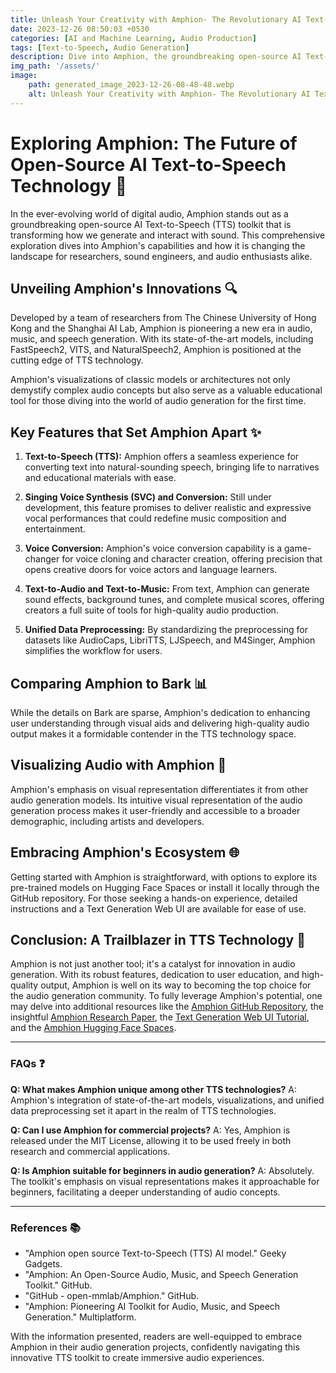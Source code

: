 ```yaml
---
title: Unleash Your Creativity with Amphion- The Revolutionary AI Text-to-Speech Toolkit
date: 2023-12-26 08:50:03 +0530
categories: [AI and Machine Learning, Audio Production]
tags: [Text-to-Speech, Audio Generation]
description: Dive into Amphion, the groundbreaking open-source AI Text-to-Speech toolkit transforming audio generation. Discover its capabilities, including text-to-speech, singing voice synthesis, voice conversion, and more. Explore how Amphion empowers creators and pushes the boundaries of audio innovation.
img_path: '/assets/'
image:
    path: generated_image_2023-12-26-08-48-48.webp
    alt: Unleash Your Creativity with Amphion- The Revolutionary AI Text-to-Speech Toolkit
---
```


# Exploring Amphion: The Future of Open-Source AI Text-to-Speech Technology 🚀

In the ever-evolving world of digital audio, Amphion stands out as a groundbreaking open-source AI Text-to-Speech (TTS) toolkit that is transforming how we generate and interact with sound. This comprehensive exploration dives into Amphion's capabilities and how it is changing the landscape for researchers, sound engineers, and audio enthusiasts alike.

## Unveiling Amphion's Innovations 🔍

Developed by a team of researchers from The Chinese University of Hong Kong and the Shanghai AI Lab, Amphion is pioneering a new era in audio, music, and speech generation. With its state-of-the-art models, including FastSpeech2, VITS, and NaturalSpeech2, Amphion is positioned at the cutting edge of TTS technology.

Amphion's visualizations of classic models or architectures not only demystify complex audio concepts but also serve as a valuable educational tool for those diving into the world of audio generation for the first time.

## Key Features that Set Amphion Apart ✨

1. **Text-to-Speech (TTS):** Amphion offers a seamless experience for converting text into natural-sounding speech, bringing life to narratives and educational materials with ease.
   
2. **Singing Voice Synthesis (SVC) and Conversion:** Still under development, this feature promises to deliver realistic and expressive vocal performances that could redefine music composition and entertainment.

3. **Voice Conversion:** Amphion's voice conversion capability is a game-changer for voice cloning and character creation, offering precision that opens creative doors for voice actors and language learners.

4. **Text-to-Audio and Text-to-Music:** From text, Amphion can generate sound effects, background tunes, and complete musical scores, offering creators a full suite of tools for high-quality audio production.

5. **Unified Data Preprocessing:** By standardizing the preprocessing for datasets like AudioCaps, LibriTTS, LJSpeech, and M4Singer, Amphion simplifies the workflow for users.

## Comparing Amphion to Bark 📊

While the details on Bark are sparse, Amphion's dedication to enhancing user understanding through visual aids and delivering high-quality audio output makes it a formidable contender in the TTS technology space.

## Visualizing Audio with Amphion 🎨

Amphion's emphasis on visual representation differentiates it from other audio generation models. Its intuitive visual representation of the audio generation process makes it user-friendly and accessible to a broader demographic, including artists and developers.

## Embracing Amphion's Ecosystem 🌐

Getting started with Amphion is straightforward, with options to explore its pre-trained models on Hugging Face Spaces or install it locally through the GitHub repository. For those seeking a hands-on experience, detailed instructions and a Text Generation Web UI are available for ease of use.

## Conclusion: A Trailblazer in TTS Technology 🌟

Amphion is not just another tool; it's a catalyst for innovation in audio generation. With its robust features, dedication to user education, and high-quality output, Amphion is well on its way to becoming the top choice for the audio generation community. To fully leverage Amphion's potential, one may delve into additional resources like the [Amphion GitHub Repository](https://github.com/facebookresearch/Amphion), the insightful [Amphion Research Paper](https://arxiv.org/abs/2205.14853), the [Text Generation Web UI Tutorial](https://www.youtube.com/watch?v=AfA8qXsG_6U), and the [Amphion Hugging Face Spaces](https://huggingface.co/spaces/facebookresearch/Amphion).

---

### FAQs ❓

**Q: What makes Amphion unique among other TTS technologies?**
A: Amphion's integration of state-of-the-art models, visualizations, and unified data preprocessing set it apart in the realm of TTS technologies.

**Q: Can I use Amphion for commercial projects?**
A: Yes, Amphion is released under the MIT License, allowing it to be used freely in both research and commercial applications.

**Q: Is Amphion suitable for beginners in audio generation?**
A: Absolutely. The toolkit's emphasis on visual representations makes it approachable for beginners, facilitating a deeper understanding of audio concepts.

---

### References 📚

- "Amphion open source Text-to-Speech (TTS) AI model." Geeky Gadgets.
- "Amphion: An Open-Source Audio, Music, and Speech Generation Toolkit." GitHub.
- "GitHub - open-mmlab/Amphion." GitHub.
- "Amphion: Pioneering AI Toolkit for Audio, Music, and Speech Generation." Multiplatform.

With the information presented, readers are well-equipped to embrace Amphion in their audio generation projects, confidently navigating this innovative TTS toolkit to create immersive audio experiences.